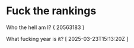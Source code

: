 # Fuck the rankings

Who the hell am I?
{ 20563183 }

What fucking year is it?
[ 2025-03-23T15:13:20Z ]
